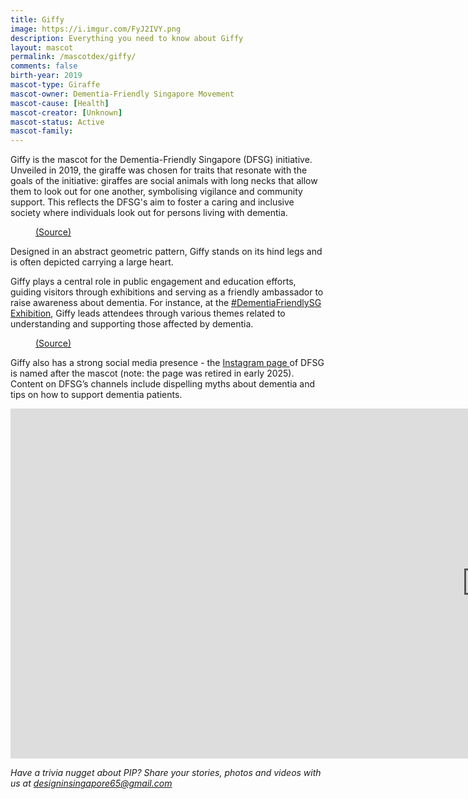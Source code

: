 ```yaml
---
title: Giffy
image: https://i.imgur.com/FyJ2IVY.png
description: Everything you need to know about Giffy
layout: mascot
permalink: /mascotdex/giffy/
comments: false
birth-year: 2019
mascot-type: Giraffe
mascot-owner: Dementia-Friendly Singapore Movement
mascot-cause: [Health]
mascot-creator: [Unknown]
mascot-status: Active
mascot-family: 
---
```


Giffy is the mascot for the Dementia-Friendly Singapore (DFSG) initiative. Unveiled in 2019, the giraffe was chosen for traits that resonate with the goals of the initiative: giraffes are social animals with long necks that allow them to look out for one another, symbolising vigilance and community support. This reflects the DFSG's aim to foster a caring and inclusive society where individuals look out for persons living with dementia. 

<figure>
<img src="https://i.imgur.com/zhdsjQj.png" alt="">
<figcaption><a href="https://www.dementiahub.sg/dfsg-movement/ 
" target="_blank">(Source)</a></figcaption>
</figure>

Designed in an abstract geometric pattern, Giffy stands on its hind legs and is often depicted carrying a large heart. 

Giffy plays a central role in public engagement and education efforts, guiding visitors through exhibitions and serving as a friendly ambassador to raise awareness about dementia. For instance, at the <a href="https://www.facebook.com/story.php/?story_fbid=671418318488401&id=100068607152241&_rdr" target="_blank">#DementiaFriendlySG Exhibition</a>, Giffy leads attendees through various themes related to understanding and supporting those affected by dementia. 

<figure>
<img src="https://i.imgur.com/JkfTEGD.jpg" alt="">
<figcaption><a href="https://www.facebook.com/photo/?fbid=671414741822092&set=a.548013557495545" target="_blank">(Source)</a></figcaption>
</figure>

Giffy also has a strong social media presence - the <a href="https://www.instagram.com/heygiffy/" target="_blank">Instagram page </a> of DFSG is named after the mascot (note: the page was retired in early 2025). Content on DFSG’s channels include dispelling myths about dementia and tips on how to support dementia patients. 

<div class="video-responsive"><iframe width="1524" height="560" src="https://www.youtube.com/embed/60ZCc7XxdTI" title="#DementiaFriendlySG: Facing Dementia in Singapore" frameborder="0" allow="accelerometer; autoplay; clipboard-write; encrypted-media; gyroscope; picture-in-picture; web-share" referrerpolicy="strict-origin-when-cross-origin" allowfullscreen></iframe> </div>

<i>Have a trivia nugget about PIP? Share your stories, photos and videos with us at designinsingapore65@gmail.com</i>
